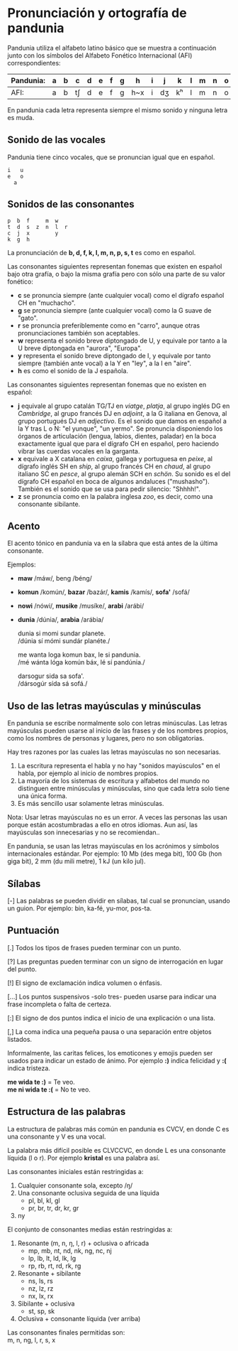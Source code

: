 # Pronunciación y ortografía de pandunia

Pandunia utiliza el alfabeto latino básico que se muestra a continuación junto
con los símbolos del Alfabeto Fonético Internacional (AFI) correspondientes:

| Pandunia: | a | b | c | d | e | f | g | h | i | j | k | l | m | n | o | p | r | s | t | u | w | x | y | z |
|-----------|---|---|---|---|---|---|---|---|---|---|---|---|---|---|---|---|---|---|---|---|---|---|---|---|
| AFI: | a | b | tʃ | d | e | f | g | h~x | i | dʒ | kʰ | l | m | n | o | pʰ | r~ɹ | s | tʰ | u | w~ʋ~v | ʃ | j | z~dz |

En pandunia cada letra representa siempre el mismo sonido y ninguna letra es
muda.

## Sonido de las vocales

Pandunia tiene cinco vocales, que se pronuncian igual que en español.

    i   u
    e   o
      a

## Sonidos de las consonantes

    p  b  f     m  w
    t  d  s  z  n  l  r
    c  j  x        y
    k  g  h

La pronunciación de **b, d, f, k, l, m, n, p, s, t** es como en español.

Las consonantes siguientes representan fonemas que existen en español bajo otra
grafía, o bajo la misma grafía pero con sólo una parte de su valor fonético:

- **c** se pronuncia siempre (ante cualquier vocal) como el dígrafo español CH
  en "muchacho".
- **g** se pronuncia siempre (ante cualquier vocal) como la G suave de "gato".
- **r** se pronuncia preferiblemente como en "carro", aunque otras
  pronunciaciones también son aceptables.
- **w** representa el sonido breve diptongado de U, y equivale por tanto a la U
  breve diptongada en "aurora", "Europa".
- **y** representa el sonido breve diptongado de I, y equivale por tanto
  siempre (también ante vocal) a la Y en "ley", a la I en "aire".
- **h** es como el sonido de la J española.

Las consonantes siguientes representan fonemas que no existen en español:

- **j** equivale al grupo catalán TG/TJ en _viatge_, _platja_, al grupo inglés
  DG en _Cambridge_, al grupo francés DJ en _adjoint_, a la G italiana en
  Genova, al grupo portugués DJ en _adjectivo_. Es el sonido que damos en
  español a la Y tras L o N: "el yunque", "un yermo". Se pronuncia disponiendo
  los órganos de articulación (lengua, labios, dientes, paladar) en la boca
  exactamente igual que para el dígrafo CH en español, pero haciendo vibrar las
  cuerdas vocales en la garganta.
- **x** equivale a X catalana en _caixa_, gallega y portuguesa en _peixe_, al
  dígrafo inglés SH en _ship_, al grupo francés CH en _chaud_, al grupo
  italiano SC en _pesce_, al grupo alemán SCH en _schön_. Su sonido es el del
  dígrafo CH español en boca de algunos andaluces ("mushasho").  También es el
  sonido que se usa para pedir silencio: "Shhhh!".
- **z** se pronuncia como en la palabra inglesa _zoo_, es decir, como una
  consonante sibilante.

## Acento

El acento tónico en pandunia va en la sílabra que está antes de la última
consonante.

Ejemplos:

- **maw** /máw/, beng /béng/
- **komun** /komún/, **bazar** /bazár/, **kamis** /kamís/, **sofa'** /sofá/
- **nowi** /nówi/, **musike** /musíke/, **arabi** /arábi/
- **dunia** /dúnia/, **arabia** /arábia/

     dunia si momi sundar planete.  
    /dúnia sí mómi sundár planéte./

     me wanta loga komun bax, le si pandunia.  
    /mé wánta lóga komún báx, lé sí pandúnia./

     darsogur sida sa sofa'.  
    /dársogúr sída sá sofá./

## Uso de las letras mayúsculas y minúsculas

En pandunia se escribe normalmente solo con letras minúsculas.  Las letras
mayúsculas pueden usarse al inicio de las frases y de los nombres propios, como
los nombres de personas y lugares, pero no son obligatorias.

Hay tres razones por las cuales las letras mayúsculas no son necesarias.

1. La escritura representa el habla y no hay "sonidos mayúsculos" en el habla,
   por ejemplo al inicio de nombres propios.
2. La mayoría de los sistemas de escritura y alfabetos del mundo no distinguen
   entre minúsculas y minúsculas, sino que cada letra solo tiene una única
   forma.
3. Es más sencillo usar solamente letras minúsculas.

Nota: Usar letras mayúsculas no es un error. A veces las personas las usan
porque están acostumbradas a ello en otros idiomas. Aun así, las mayúsculas son
innecesarias y no se recomiendan..

En pandunia, se usan las letras mayúsculas en los acrónimos y símbolos
internacionales estándar. Por ejemplo: 10 Mb (des mega bit), 100 Gb (hon giga
bit), 2 mm (du mili metre), 1 kJ (un kilo jul).

## Sílabas

[-] Las palabras se pueden dividir en sílabas, tal cual se pronuncian, usando
un guion. Por ejemplo: bin, ka-fé, yu-mor, pos-ta.

## Puntuación

[.] Todos los tipos de frases pueden terminar con un punto.

[?] Las preguntas pueden terminar con un signo de interrogación en lugar del punto.

[!] El signo de exclamación indica volumen o énfasis.

[...] Los puntos suspensivos -solo tres- pueden usarse para indicar una frase
incompleta o falta de certeza.

[:] El signo de dos puntos indica el inicio de una explicación o una lista.

[,] La coma indica una pequeña pausa o una separación entre objetos listados.

Informalmente, las caritas felices, los emoticones y emojis pueden ser usados
para indicar un estado de ánimo. Por ejemplo **:)** indica felicidad y **:(**
indica tristeza.

**me wida te :)**
= Te veo.  
**me ni wida te :(**
= No te veo.

## Estructura de las palabras

La estructura de palabras más común en pandunia es CVCV, en donde C es una
consonante y V es una vocal.

La palabra más difícil posible es CLVCCVC, en donde L es una consonante líquida
(l o r). Por ejemplo **kristal** es una palabra así.

Las consonantes iniciales están restringidas a:

1. Cualquier consonante sola, excepto /ŋ/
2. Una consonante oclusiva seguida de una líquida
    - pl, bl, kl, gl
    - pr, br, tr, dr, kr, gr
3. ny

El conjunto de consonantes medias están restringidas a:

1. Resonante (m, n, ŋ, l, r) + oclusiva o africada
    - mp, mb, nt, nd, nk, ng, nc, nj
    - lp, lb, lt, ld, lk, lg
    - rp, rb, rt, rd, rk, rg
2. Resonante + sibilante
    - ns, ls, rs
    - nz, lz, rz
    - nx, lx, rx
3. Sibilante + oclusiva
    - st, sp, sk
4. Oclusiva + consonante líquida (ver arriba)

Las consonantes finales permitidas son:  
m, n, ng, l, r, s, x


